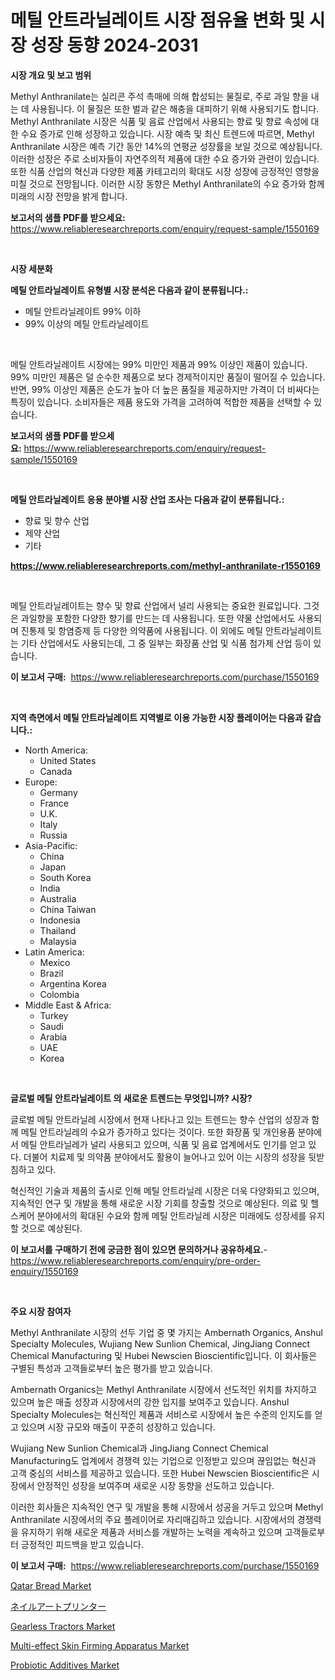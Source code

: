 <p><h1>메틸 안트라닐레이트 시장 점유율 변화 및 시장 성장 동향 2024-2031</h1></p><p><strong>시장 개요 및 보고 범위</strong></p>
<p><p>Methyl Anthranilate는 실리콘 주석 촉매에 의해 합성되는 물질로, 주로 과일 향을 내는 데 사용됩니다. 이 물질은 또한 벌과 같은 해충을 대피하기 위해 사용되기도 합니다. Methyl Anthranilate 시장은 식품 및 음료 산업에서 사용되는 향료 및 향료 속성에 대한 수요 증가로 인해 성장하고 있습니다. 시장 예측 및 최신 트렌드에 따르면, Methyl Anthranilate 시장은 예측 기간 동안 14%의 연평균 성장률을 보일 것으로 예상됩니다. 이러한 성장은 주로 소비자들이 자연주의적 제품에 대한 수요 증가와 관련이 있습니다. 또한 식품 산업의 혁신과 다양한 제품 카테고리의 확대도 시장 성장에 긍정적인 영향을 미칠 것으로 전망됩니다. 이러한 시장 동향은 Methyl Anthranilate의 수요 증가와 함께 미래의 시장 전망을 밝게 합니다.</p></p>
<p><strong>보고서의 샘플 PDF를 받으세요:</strong> <a href="https://www.reliableresearchreports.com/enquiry/request-sample/1550169">https://www.reliableresearchreports.com/enquiry/request-sample/1550169</a></p>
<p>&nbsp;</p>
<p><strong>시장 세분화</strong></p>
<p><strong>메틸 안트라닐레이트 유형별 시장 분석은 다음과 같이 분류됩니다.:</strong></p>
<p><ul><li>메틸 안트라닐레이트 99% 이하</li><li>99% 이상의 메틸 안트라닐레이트</li></ul></p>
<p>&nbsp;</p>
<p><p>메틸 안트라닐레이트 시장에는 99% 미만인 제품과 99% 이상인 제품이 있습니다. 99% 미만인 제품은 덜 순수한 제품으로 보다 경제적이지만 품질이 떨어질 수 있습니다. 반면, 99% 이상인 제품은 순도가 높아 더 높은 품질을 제공하지만 가격이 더 비싸다는 특징이 있습니다. 소비자들은 제품 용도와 가격을 고려하여 적합한 제품을 선택할 수 있습니다.</p></p>
<p><strong>보고서의 샘플 PDF를 받으세요:</strong>&nbsp;<a href="https://www.reliableresearchreports.com/enquiry/request-sample/1550169">https://www.reliableresearchreports.com/enquiry/request-sample/1550169</a></p>
<p>&nbsp;</p>
<p><strong> 메틸 안트라닐레이트 응용 분야별 시장 산업 조사는 다음과 같이 분류됩니다.:</strong></p>
<p><ul><li>향료 및 향수 산업</li><li>제약 산업</li><li>기타</li></ul></p>
<p><strong><a href="https://www.reliableresearchreports.com/methyl-anthranilate-r1550169">https://www.reliableresearchreports.com/methyl-anthranilate-r1550169</a></strong></p>
<p>&nbsp;</p>
<p><p>메틸 안트라닐레이트는 향수 및 향료 산업에서 널리 사용되는 중요한 원료입니다. 그것은 과일향을 포함한 다양한 향기를 만드는 데 사용됩니다. 또한 약물 산업에서도 사용되며 진통제 및 항염증제 등 다양한 의약품에 사용됩니다. 이 외에도 메틸 안트라닐레이트는 기타 산업에서도 사용되는데, 그 중 일부는 화장품 산업 및 식품 첨가제 산업 등이 있습니다.</p></p>
<p><strong>이 보고서 구매:</strong>&nbsp; <a href="https://www.reliableresearchreports.com/purchase/1550169">https://www.reliableresearchreports.com/purchase/1550169</a></p>
<p>&nbsp;</p>
<p><strong>지역 측면에서 메틸 안트라닐레이트 지역별로 이용 가능한 시장 플레이어는 다음과 같습니다.:</strong></p>
<p><ul>
    <li>
        North America:
        <ul>
            <li>United States</li>
            <li>Canada</li>
        </ul>
    </li>
    <li>
        Europe:
        <ul>
            <li>Germany</li>
            <li>France</li>
            <li>U.K.</li>
            <li>Italy</li>
            <li>Russia</li>
        </ul>
    </li>
    <li>
        Asia-Pacific:
        <ul>
            <li>China</li>
            <li>Japan</li>
            <li>South Korea</li>
            <li>India</li>
            <li>Australia</li>
            <li>China Taiwan</li>
            <li>Indonesia</li>
            <li>Thailand</li>
            <li>Malaysia</li>
        </ul>
    </li>
    <li>
        Latin America:
        <ul>
            <li>Mexico</li>
            <li>Brazil</li>
            <li>Argentina Korea</li>
            <li>Colombia</li>
        </ul>
    </li>
    <li>
        Middle East & Africa:
        <ul>
            <li>Turkey</li>
            <li>Saudi</li>
            <li>Arabia</li>
            <li>UAE</li>
            <li>Korea</li>
        </ul>
    </li>
    </ul></p>
<p>&nbsp;</p>
<p><strong>글로벌 메틸 안트라닐레이트 의 새로운 트렌드는 무엇입니까? 시장?</strong></p>
<p><p>글로벌 메틸 안트라닐레 시장에서 현재 나타나고 있는 트렌드는 향수 산업의 성장과 함께 메틸 안트라닐레의 수요가 증가하고 있다는 것이다. 또한 화장품 및 개인용품 분야에서 메틸 안트라닐레가 널리 사용되고 있으며, 식품 및 음료 업계에서도 인기를 얻고 있다. 더불어 치료제 및 의약품 분야에서도 활용이 늘어나고 있어 이는 시장의 성장을 뒷받침하고 있다.</p><p>혁신적인 기술과 제품의 출시로 인해 메틸 안트라닐레 시장은 더욱 다양화되고 있으며, 지속적인 연구 및 개발을 통해 새로운 시장 기회를 창출할 것으로 예상된다. 의료 및 헬스케어 분야에서의 확대된 수요와 함께 메틸 안트라닐레 시장은 미래에도 성장세를 유지할 것으로 예상된다.</p></p>
<p><strong>이 보고서를 구매하기 전에 궁금한 점이 있으면 문의하거나 공유하세요.</strong>- <a href="https://www.reliableresearchreports.com/enquiry/pre-order-enquiry/1550169">https://www.reliableresearchreports.com/enquiry/pre-order-enquiry/1550169</a></p>
<p>&nbsp;</p>
<p><strong>주요 시장 참여자</strong></p>
<p><p>Methyl Anthranilate 시장의 선두 기업 중 몇 가지는 Ambernath Organics, Anshul Specialty Molecules, Wujiang New Sunlion Chemical, JingJiang Connect Chemical Manufacturing 및 Hubei Newscien Bioscientific입니다. 이 회사들은 구별된 특성과 고객들로부터 높은 평가를 받고 있습니다.</p><p>Ambernath Organics는 Methyl Anthranilate 시장에서 선도적인 위치를 차지하고 있으며 높은 매출 성장과 시장에서의 강한 입지를 보여주고 있습니다. Anshul Specialty Molecules는 혁신적인 제품과 서비스로 시장에서 높은 수준의 인지도를 얻고 있으며 시장 규모와 매출이 꾸준히 성장하고 있습니다.</p><p>Wujiang New Sunlion Chemical과 JingJiang Connect Chemical Manufacturing도 업계에서 경쟁력 있는 기업으로 인정받고 있으며 끊임없는 혁신과 고객 중심의 서비스를 제공하고 있습니다. 또한 Hubei Newscien Bioscientific은 시장에서 안정적인 성장을 보여주며 새로운 시장 동향을 선도하고 있습니다.</p><p>이러한 회사들은 지속적인 연구 및 개발을 통해 시장에서 성공을 거두고 있으며 Methyl Anthranilate 시장에서의 주요 플레이어로 자리매김하고 있습니다. 시장에서의 경쟁력을 유지하기 위해 새로운 제품과 서비스를 개발하는 노력을 계속하고 있으며 고객들로부터 긍정적인 피드백을 받고 있습니다.</p></p>
<p><strong>이 보고서 구매:</strong>&nbsp;&nbsp;<a href="https://www.reliableresearchreports.com/purchase/1550169">https://www.reliableresearchreports.com/purchase/1550169</a></p>
<p><p><a href="https://github.com/yemakinde/Market-Research-Report-List-2/blob/main/qatar-bread-market.md">Qatar Bread Market</a></p><p><a href="https://github.com/adcxff01450218/Market-Research-Report-List-1/blob/main/894647418519.md">ネイルアートプリンター</a></p><p><a href="https://issuu.com/reportprime-2/docs/gearless-tractors-market-size-2030.pptx">Gearless Tractors Market</a></p><p><a href="https://issuu.com/reportprime-2/docs/multi-effect-skin-firming-apparatus-market-size-20">Multi-effect Skin Firming Apparatus Market</a></p><p><a href="https://github.com/jsmusil/Market-Research-Report-List-2/blob/main/probiotic-additives-market.md">Probiotic Additives Market</a></p></p>